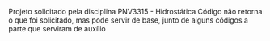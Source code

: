 Projeto solicitado pela disciplina PNV3315 - Hidrostática
Código não retorna o que foi solicitado, mas pode servir de base, junto de alguns códigos a parte que serviram de auxílio
